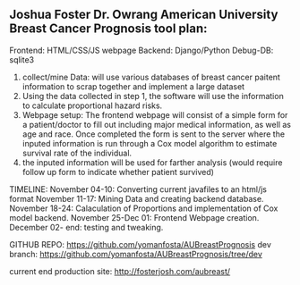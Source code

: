 Joshua Foster
Dr. Owrang
American University
Breast Cancer Prognosis tool plan:
----------------------------------
Frontend: HTML/CSS/JS webpage
Backend: Django/Python
Debug-DB: sqlite3

1) collect/mine Data:
	will use various databases of breast cancer paitent information to scrap together and implement a large dataset
2) Using the data collected in step 1, the software will use the information to calculate proportional hazard risks.
3) Webpage setup:
	The frontend webpage will consist of a simple form for a patient/doctor to fill out including major medical information, as well as age and race. Once completed the form is sent to the server where the inputed information is run through a Cox model algorithm to estimate survival rate of the individual.
4) the inputed information will be used for farther analysis (would require follow up form to indicate whether patient survived)

TIMELINE:
	November 04-10: 	Converting current javafiles to an html/js format
	November 11-17: 	Mining Data and creating backend database.
	November 18-24: 	Calaculation of Proportions and implementation of Cox model backend.
	November 25-Dec 01:	Frontend Webpage creation.
	December 02- end:	testing and tweaking.			

GITHUB REPO: 	https://github.com/yomanfosta/AUBreastPrognosis
	dev branch: https://github.com/yomanfosta/AUBreastPrognosis/tree/dev

current end production site: http://fosterjosh.com/aubreast/